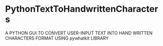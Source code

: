 # PythonTextToHandwrittenCharacters
A PYTHON GUI TO CONVERT USER-INPUT TEXT INTO HAND WRITTEN CHARACTERS FORMAT USING pywhatkit LIBRARY 
